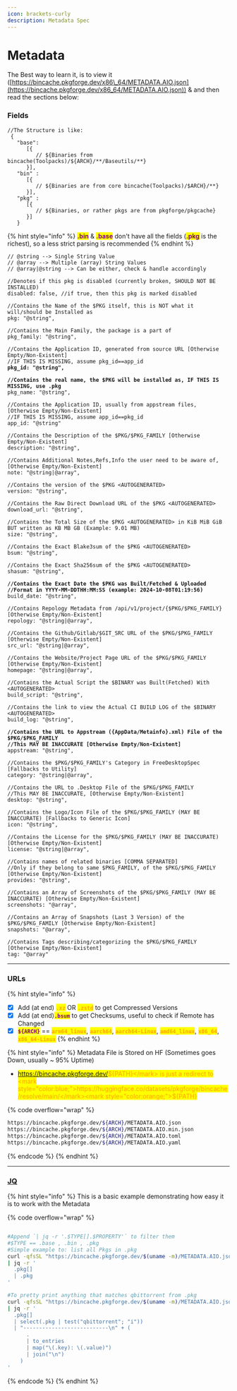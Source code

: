 ```yaml
---
icon: brackets-curly
description: Metadata Spec
---
```


# Metadata

The Best way to learn it, is to view it ([https://bincache.pkgforge.dev/x86\_64/METADATA.AIO.json](https://bincache.pkgforge.dev/x86_64/METADATA.AIO.json)) & and then read the sections below:

### Fields

```json5
//The Structure is like:
 {
   "base":
      [{
         // ${Binaries from bincache(Toolpacks)/${ARCH}/**/Baseutils/**}
      }],
   "bin" :
      [{
         // ${Binaries are from core bincache(Toolpacks)/$ARCH}/**}
      }],
   "pkg" : 
      [{
         // ${Binaries, or rather pkgs are from pkgforge/pkgcache}
      }]
   }
```

{% hint style="info" %}
<mark style="color:purple;">**.bin**</mark> & <mark style="color:purple;">**.base**</mark> don't have all the fields (<mark style="color:purple;">**.pkg**</mark> is the richest), so a less strict parsing is recommended
{% endhint %}

<pre class="language-json5" data-overflow="wrap"><code class="lang-json5">// @string --> Single String Value
// @array --> Multiple (array) String Values
// @array|@string --> Can be either, check &#x26; handle accordingly

//Denotes if this pkg is disabled (currently broken, SHOULD NOT BE INSTALLED)
disabled: false, //if true, then this pkg is marked disabled

//Contains the Name of the $PKG itself, this is NOT what it will/should be Installed as
pkg: "@string",

//Contains the Main Family, the package is a part of
pkg_family: "@string",

//Contains the Application ID, generated from source URL [Otherwise Empty/Non-Existent]
//IF THIS IS MISSING, assume pkg_id==app_id
<strong>pkg_id: "@string",
</strong><strong>
</strong><strong>//Contains the real name, the $PKG will be installed as, IF THIS IS MISSING, use .pkg
</strong>pkg_name: "@string",

//Contains the Application ID, usually from appstream files, [Otherwise Empty/Non-Existent]
//IF THIS IS MISSING, assume app_id==pkg_id
app_id: "@string"

//Contains the Description of the $PKG/$PKG_FAMILY [Otherwise Empty/Non-Existent]
description: "@string",

//Contains Additional Notes,Refs,Info the user need to be aware of, [Otherwise Empty/Non-Existent]
note: "@string|@array",

//Contains the version of the $PKG &#x3C;AUTOGENERATED>
version: "@string",

//Contains the Raw Direct Download URL of the $PKG &#x3C;AUTOGENERATED>
download_url: "@string",

//Contains the Total Size of the $PKG &#x3C;AUTOGENERATED> in KiB MiB GiB BUT written as KB MB GB (Example: 9.01 MB)
size: "@string",

//Contains the Exact Blake3sum of the $PKG &#x3C;AUTOGENERATED>
bsum: "@string",

//Contains the Exact Sha256sum of the $PKG &#x3C;AUTOGENERATED>
shasum: "@string",

<strong>//Contains the Exact Date the $PKG was Built/Fetched &#x26; Uploaded
</strong><strong>//Format in YYYY-MM-DDTHH:MM:SS (example: 2024-10-08T01:19:56)
</strong>build_date: "@string",

//Contains Repology Metadata from /api/v1/project/{$PKG/$PKG_FAMILY} [Otherwise Empty/Non-Existent]
repology: "@string|@array",

//Contains the Github/Gitlab/$GIT_SRC URL of the $PKG/$PKG_FAMILY [Otherwise Empty/Non-Existent]
src_url: "@string|@array",

//Contains the Website/Project Page URL of the $PKG/$PKG_FAMILY [Otherwise Empty/Non-Existent]
homepage: "@string|@array",

//Contains the Actual Script the $BINARY was Built(Fetched) With &#x3C;AUTOGENERATED>
build_script: "@string",

//Contains the link to view the Actual CI BUILD LOG of the $BINARY &#x3C;AUTOGENERATED>
build_log: "@string",

<strong>//Contains the URL to Appstream ({AppData/Metainfo}.xml) File of the $PKG/$PKG_FAMILY 
</strong><strong>//This MAY BE INACCURATE [Otherwise Empty/Non-Existent]
</strong>appstream: "@string",

//Contains the $PKG/$PKG_FAMILY's Category in FreeDesktopSpec [Fallbacks to Utility]
category: "@string|@array",

//Contains the URL to .Desktop File of the $PKG/$PKG_FAMILY
//This MAY BE INACCURATE, [Otherwise Empty/Non-Existent]
desktop: "@string",

//Contains the Logo/Icon File of the $PKG/$PKG_FAMILY (MAY BE INACCURATE) [Fallbacks to Generic Icon]
icon: "@string",

//Contains the License for the $PKG/$PKG_FAMILY (MAY BE INACCURATE) [Otherwise Empty/Non-Existent]
license: "@string|@array",

//Contains names of related binaries [COMMA SEPARATED]
//Only if they belong to same $PKG_FAMILY, of the $PKG/$PKG_FAMILY [Otherwise Empty/Non-Existent]
provides: "@string",

//Contains an Array of Screenshots of the $PKG/$PKG_FAMILY (MAY BE INACCURATE) [Otherwise Empty/Non-Existent]
screenshots: "@array",

//Contains an Array of Snapshots (Last 3 Version) of the $PKG/$PKG_FAMILY [Otherwise Empty/Non-Existent]
snapshots: "@array",

//Contains Tags describing/categorizing the $PKG/$PKG_FAMILY [Otherwise Empty/Non-Existent]
tag: "@array"
</code></pre>

***

### URLs

{% hint style="info" %}
* [x] Add (at end)  <mark style="color:orange;">**`.xz`**</mark> OR <mark style="color:orange;">**`.zstd`**</mark> to get Compressed Versions
* [x] Add (at end)<mark style="color:purple;">**`.bsum`**</mark> to get Checksums, useful to check if Remote has Changed
* [x] <mark style="color:purple;">**`${ARCH}`**</mark> == <mark style="color:orange;">**`arm64_linux`**</mark>, <mark style="color:orange;">**`aarch64`**</mark>, <mark style="color:orange;">**`aarch64-Linux`**</mark>, <mark style="color:orange;">**`amd64_linux`**</mark>, <mark style="color:orange;">**`x86_64`**</mark>, <mark style="color:orange;">**`x86_64-Linux`**</mark>
{% endhint %}

{% hint style="info" %}
Metadata File is Stored on HF (Sometimes goes Down, usually \~ 95% Uptime)

* <mark style="color:blue;">https://bincache.pkgforge.dev/</mark><mark style="color:orange;">${PATH}</mark> is just a redirect to <mark style="color:blue;">https://huggingface.co/datasets/pkgforge/bincache/resolve/main/</mark><mark style="color:orange;">${PATH}</mark>

{% code overflow="wrap" %}
```bash
https://bincache.pkgforge.dev/${ARCH}/METADATA.AIO.json
https://bincache.pkgforge.dev/${ARCH}/METADATA.AIO.min.json
https://bincache.pkgforge.dev/${ARCH}/METADATA.AIO.toml
https://bincache.pkgforge.dev/${ARCH}/METADATA.AIO.yaml
```
{% endcode %}
{% endhint %}

***

### [JQ](https://jqlang.github.io/jq/manual/)

{% hint style="info" %}
This is a basic example demonstrating how easy it is to work with the Metadata

{% code overflow="wrap" %}
```bash

#Append `| jq -r '.$TYPE[].$PROPERTY'` to filter them
#$TYPE == .base , .bin , .pkg
#Simple example to: list all Pkgs in .pkg
curl -qfsSL "https://bincache.pkgforge.dev/$(uname -m)/METADATA.AIO.json" \
| jq -r '
  .pkg[] 
  | .pkg
'

#To pretty print anything that matches qbittorrent from .pkg
curl -qfsSL "https://bincache.pkgforge.dev/$(uname -m)/METADATA.AIO.json" \
| jq -r '
  .pkg[] 
  | select(.pkg | test("qbittorrent"; "i")) 
  | "---------------------------\n" + (
      . 
      | to_entries 
      | map("\(.key): \(.value)") 
      | join("\n")
    )
'
```
{% endcode %}
{% endhint %}
